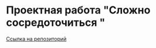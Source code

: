 # Проектная работа "Сложно сосредоточиться  "
[Ссылка на репозиторий](https://github.com/utrovlesu/ono-tebe-nado/tree/main)
